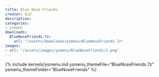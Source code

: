 ```yaml
---
title: Blue Nose Friends
creator: DiD
description: 
categories:
- ysmenu
downloads:
  BlueNoseFriends.7z:
    url: "/assets/downloads/ysmenu/BlueNoseFriends.7z"
images:
- url: "/assets/images/ysmenu/BlueNoseFriends/1.png"
---
```


{% include kernels/ysmenu.md ysmenu_themeFile="BlueNoseFriends.7z" ysmenu_themeFolder="BlueNoseFriends" %}
